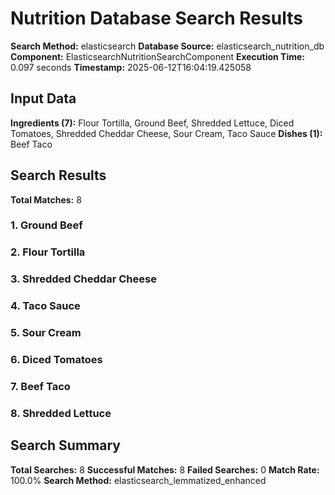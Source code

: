 # Nutrition Database Search Results

**Search Method:** elasticsearch
**Database Source:** elasticsearch_nutrition_db
**Component:** ElasticsearchNutritionSearchComponent
**Execution Time:** 0.097 seconds
**Timestamp:** 2025-06-12T16:04:19.425058

## Input Data
**Ingredients (7):** Flour Tortilla, Ground Beef, Shredded Lettuce, Diced Tomatoes, Shredded Cheddar Cheese, Sour Cream, Taco Sauce
**Dishes (1):** Beef Taco

## Search Results
**Total Matches:** 8

### 1. Ground Beef

### 2. Flour Tortilla

### 3. Shredded Cheddar Cheese

### 4. Taco Sauce

### 5. Sour Cream

### 6. Diced Tomatoes

### 7. Beef Taco

### 8. Shredded Lettuce

## Search Summary
**Total Searches:** 8
**Successful Matches:** 8
**Failed Searches:** 0
**Match Rate:** 100.0%
**Search Method:** elasticsearch_lemmatized_enhanced
